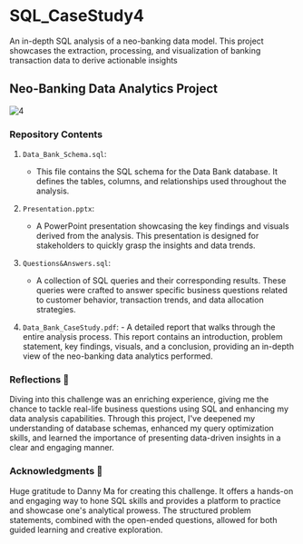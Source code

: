 # SQL_CaseStudy4
An in-depth SQL analysis of a neo-banking data model. This project showcases the extraction, processing, and visualization of banking transaction data to derive actionable insights

## Neo-Banking Data Analytics Project
![4](https://github.com/fatihhsahin1/SQL_CaseStudy4/assets/76142095/7e972bfe-0716-41c4-bf1d-693e87b3f5cb)

### Repository Contents

1.  `Data_Bank_Schema.sql`: 
    - This file contains the SQL schema for the Data Bank database. It defines the tables, columns, and relationships used throughout the analysis.

2.  `Presentation.pptx`: 
    - A PowerPoint presentation showcasing the key findings and visuals derived from the analysis. This presentation is designed for stakeholders to quickly grasp the insights and data trends.

3.  `Questions&Answers.sql`: 
    - A collection of SQL queries and their corresponding results. These queries were crafted to answer specific business questions related to customer behavior, transaction trends, and data allocation strategies.

4.   `Data_Bank_CaseStudy.pdf`:
    - A detailed report that walks through the entire analysis process. This report contains an introduction, problem statement, key findings, visuals, and a conclusion, providing an in-depth view of the neo-banking data analytics performed.

### Reflections 💭

Diving into this challenge was an enriching experience, giving me the chance to tackle real-life business questions using SQL and enhancing my data analysis capabilities. Through this project, I've deepened my understanding of database schemas, enhanced my query optimization skills, and learned the importance of presenting data-driven insights in a clear and engaging manner.

### Acknowledgments 🙏

Huge gratitude to Danny Ma for creating this challenge. It offers a hands-on and engaging way to hone SQL skills and provides a platform to practice and showcase one's analytical prowess. The structured problem statements, combined with the open-ended questions, allowed for both guided learning and creative exploration.
